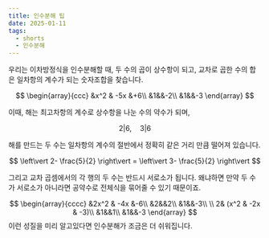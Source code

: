 ```yaml
---
title: 인수분해 팁
date: 2025-01-11
tags:
  - shorts
  - 인수분해
---
```

우리는 이차방정식을 인수분해할 때, 두 수의 곱이 상수항이 되고, 교차로 곱한 수의 합은 일차항의 계수가 되는 숫자조합을 찾습니다. 

$$
\begin{array}{ccc}
&x^2 & -5x &+6\\
&1&&-2\\
&1&&-3
\end{array}
$$

이때, 해는 최고차항의 계수로 상수항을 나눈 수의 약수가 되며,

$$
2 \vert 6, \quad 3 \vert6
$$

해를 만드는 두 수는 일차항의 계수의 절반에서 정확히 같은 거리 만큼 떨어져 있습니다.

$$
\left\vert 2- \frac{5}{2} \right\vert = \left\vert 3- \frac{5}{2} \right\vert
$$

그리고 교차 곱셈에서의 각 행의 두 수는 반드시 서로소가 됩니다. 왜냐하면 만약 두 수가 서로소가 아니라면 공약수로 전체식을 묶어줄 수 있기 때문이죠.

$$
\begin{array}{cccc}
&2x^2 & -4x &-6\\
&2&&2\\
&1&&-3\\
\\
2& (x^2 & -2x & -3)\\
&1&&1\\
&1&&-3
\end{array}
$$
이런 성질을 미리 알고있다면 인수분해가 조금은 더 쉬워집니다.